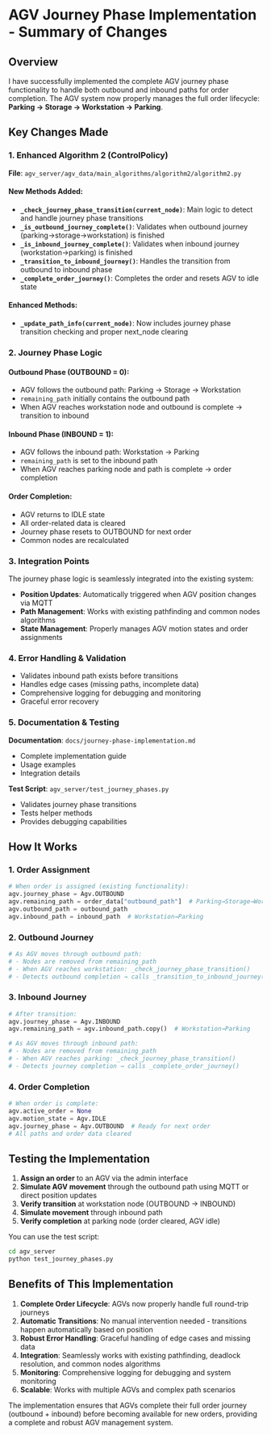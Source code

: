 # AGV Journey Phase Implementation - Summary of Changes

## Overview

I have successfully implemented the complete AGV journey phase functionality to handle both outbound and inbound paths for order completion. The AGV system now properly manages the full order lifecycle: **Parking → Storage → Workstation → Parking**.

## Key Changes Made

### 1. Enhanced Algorithm 2 (ControlPolicy)

**File**: `agv_server/agv_data/main_algorithms/algorithm2/algorithm2.py`

#### New Methods Added:

- **`_check_journey_phase_transition(current_node)`**: Main logic to detect and handle journey phase transitions
- **`_is_outbound_journey_complete()`**: Validates when outbound journey (parking→storage→workstation) is finished
- **`_is_inbound_journey_complete()`**: Validates when inbound journey (workstation→parking) is finished
- **`_transition_to_inbound_journey()`**: Handles the transition from outbound to inbound phase
- **`_complete_order_journey()`**: Completes the order and resets AGV to idle state

#### Enhanced Methods:

- **`_update_path_info(current_node)`**: Now includes journey phase transition checking and proper next_node clearing

### 2. Journey Phase Logic

#### Outbound Phase (OUTBOUND = 0):

- AGV follows the outbound path: Parking → Storage → Workstation
- `remaining_path` initially contains the outbound path
- When AGV reaches workstation node and outbound is complete → transition to inbound

#### Inbound Phase (INBOUND = 1):

- AGV follows the inbound path: Workstation → Parking
- `remaining_path` is set to the inbound path
- When AGV reaches parking node and path is complete → order completion

#### Order Completion:

- AGV returns to IDLE state
- All order-related data is cleared
- Journey phase resets to OUTBOUND for next order
- Common nodes are recalculated

### 3. Integration Points

The journey phase logic is seamlessly integrated into the existing system:

- **Position Updates**: Automatically triggered when AGV position changes via MQTT
- **Path Management**: Works with existing pathfinding and common nodes algorithms
- **State Management**: Properly manages AGV motion states and order assignments

### 4. Error Handling & Validation

- Validates inbound path exists before transitions
- Handles edge cases (missing paths, incomplete data)
- Comprehensive logging for debugging and monitoring
- Graceful error recovery

### 5. Documentation & Testing

**Documentation**: `docs/journey-phase-implementation.md`

- Complete implementation guide
- Usage examples
- Integration details

**Test Script**: `agv_server/test_journey_phases.py`

- Validates journey phase transitions
- Tests helper methods
- Provides debugging capabilities

## How It Works

### 1. Order Assignment

```python
# When order is assigned (existing functionality):
agv.journey_phase = Agv.OUTBOUND
agv.remaining_path = order_data["outbound_path"]  # Parking→Storage→Workstation
agv.outbound_path = outbound_path
agv.inbound_path = inbound_path  # Workstation→Parking
```

### 2. Outbound Journey

```python
# As AGV moves through outbound path:
# - Nodes are removed from remaining_path
# - When AGV reaches workstation: _check_journey_phase_transition()
# - Detects outbound completion → calls _transition_to_inbound_journey()
```

### 3. Inbound Journey

```python
# After transition:
agv.journey_phase = Agv.INBOUND
agv.remaining_path = agv.inbound_path.copy()  # Workstation→Parking

# As AGV moves through inbound path:
# - Nodes are removed from remaining_path
# - When AGV reaches parking: _check_journey_phase_transition()
# - Detects journey completion → calls _complete_order_journey()
```

### 4. Order Completion

```python
# When order is complete:
agv.active_order = None
agv.motion_state = Agv.IDLE
agv.journey_phase = Agv.OUTBOUND  # Ready for next order
# All paths and order data cleared
```

## Testing the Implementation

1. **Assign an order** to an AGV via the admin interface
2. **Simulate AGV movement** through the outbound path using MQTT or direct position updates
3. **Verify transition** at workstation node (OUTBOUND → INBOUND)
4. **Simulate movement** through inbound path
5. **Verify completion** at parking node (order cleared, AGV idle)

You can use the test script:

```bash
cd agv_server
python test_journey_phases.py
```

## Benefits of This Implementation

1. **Complete Order Lifecycle**: AGVs now properly handle full round-trip journeys
2. **Automatic Transitions**: No manual intervention needed - transitions happen automatically based on position
3. **Robust Error Handling**: Graceful handling of edge cases and missing data
4. **Integration**: Seamlessly works with existing pathfinding, deadlock resolution, and common nodes algorithms
5. **Monitoring**: Comprehensive logging for debugging and system monitoring
6. **Scalable**: Works with multiple AGVs and complex path scenarios

The implementation ensures that AGVs complete their full order journey (outbound + inbound) before becoming available for new orders, providing a complete and robust AGV management system.
